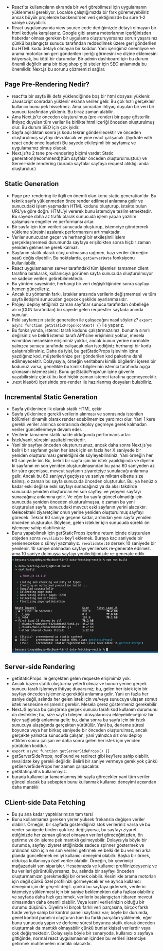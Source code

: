 - React'ta kullanıcıların ekranda bir veri görebilmesi için uygulamanın yüklenmesi gerekiyor. Localde çalıştığımızda bir fark göremeyebiliriz ancak büyük projelerde backend'den veri çektiğimizde bu süre 1-2 saniye uzayabilir.
- React uygulamasında view source code dediğimizde detaylı olmayan bir html koduyla karşılaşırız.
  Google gibi arama motorlarının içeriğinizden haberdar olması gereken bir uygulama oluşturuyorsanız sorun yaşarsınız çünkü başlangıçta sunucu tarafından reddedilmek üzere geri gönderilen bu HTML kodu detaylı olmayan bir koddur. Yani içeriğimiz önemliyse ve arama motorlarının geri gönderilen içeriği görmesini ve dizine eklemesini istiyorsak, bu kötü bir durumdur. Bir admin dashboard için bu durum önemli değildir ama bir blog shop gibi siteler için SEO anlamında bu önemlidir. Next.js bu sorunu çözmemizi sağlar.

## Page Pre-Rendering Nedir?

- react'ta bir sayfa ilk defa yüklendiğinde boş bir html dosyası yüklenir. Javascript sonradan yüklenir ekrana veriler gelir. Bu çok hızlı gerçekleir kullanıcı bunu pek hissetmez. Ama sonradan ihtiyaç duyulan bir veri bir sunucu tarafından yüklenir. Bu biraz zaman alabilir.
- Ama Next.js'te önceden oluşturulmuş (pre-render) bir page gösterilir. İhtiyaç duyulan tüm veriler ile birlikte html içeriği önceden oluşturulmuş olur. Bu durum SEO için çok iyidir.
- Sayfa açıldıktan sonra js kodu tekrar gönderilecektir ve önceden oluşturulmuş sayfayı devralacak ve yine react çalışacak. (hydrate with react code once loaded) Bu sayede etkileşimli bir sayfamız ve uygulamamız olmuş olacak.
- Next.js'te 2 tane pre-rendering biçimi vardır: Static generation(recommend)(tüm sayfalar önceden oluşturulmuştur.) ve Server-side rendering (burada sayfalar sayfaya request atıldığı anda oluşturulur.)

## Static Generation

- Page pre-rendering ile ilgili en önemli olan konu static generation'dır. Bu teknik sayfa yüklenmeden önce render edilmesi anlamına gelir ve sunucudaki işlem yapmadan HTML kodunu oluşturup, istekte bulun URL’ye göre doğru HTML’yi vererek bunu istemciye teslim etmektedir. Bu sayede daha az trafik olarak sunucuda işlem yapan yazılım çalışmasını engeller ve performansı artar.
- Bir sayfa için tüm verileri sunucuda oluşturup, istemciye göndererek yükleme süresini azalarak performansını artırmaktadır.
- Veriler sunucudan geçer ve herhangi bir etkileşimli işlem gerçekleşmemesi durumunda sayfaya erişildikten sonra hiçbir zaman yeniden gelmesine gerek kalmaz.
- Sayfanın statik olarak oluşturulmasına rağmen, bazı veriler (örneğin: saat) değiş diyebilir. Bu noktalarda, `getServerData` fonksiyonu kullanılabilir.
- React uygulamasının server tarafındaki tüm işlemleri tamamen client tarafına bırakarak, kullanıcıya görünen sayfa sunucuda oluşturulmuyor ve sadece verileri getirebilmektedir.
- Bu yöntem sayesinde, herhangi bir veri değişikliğinden sonra sayfayı hemen güncelleriz.
- Ancak bu yöntemin farkı, istekler arasında verilerin değişmemesi ve tüm sayfa iletişimi sunucudan geçecek şekilde ayarlanmasıdır.
- Projeyi deploy ettiğimiz zaman sayfalar sunucu tarafından önbelleğe alınır(CDN tarafından) bu sayede gelen requestler sayfada anında sunulur.
- Peki sayfamızın static generation ile çalışacağını nasıl söyleriz? `export async function getStaticProps(context) {}` ile yaparız.
- Bu fonksiyonda, istemci tarafı kodunu çalıştırmazsınız, bununla sınırlı değilsiniz ve belirli istemci tarafı API'sine erişiminiz yoktur, mesela wimndow nesnesine erişiminiz yoktur, ancak bunun yerine normalde yalnızca sunucu tarafında çalışacak olan istediğiniz herhangi bir kodu çalıştırabilirsiniz. Daha da iyisi, bu getStaticProps işlevinin içine yazdığınız kod, müşterilerinize geri gönderilen kod paketine dahil edilmeyecektir. Dolayısıyla, örneğin veritabanı kimlik bilgilerini içeren bir kodunuz varsa, genellikle bu kimlik bilgilerinin istemci tarafında açığa çıkmasını istemezsiniz. Bunu getStaticProps'un içine güvenle yazabilirsiniz çünkü bu kod hiçbir zaman istemci tarafına geçmeyecektir.
- .next klasörü içerisinde pre-render ile hazırlanmış dosyaları bulabiliriz.

## Incremental Static Generation

- Sayfa yüklenince ilk olarak statik HTML çekir
- Sayfa yüklenince gerekli verilerin alınması ve sonrasında istenilen bölümleri dinamik olarak render edebilmemize yardımcı olur. Yani 1 kere gerekli veriler alınınca sonrasında deploy geçmeye gerek kalmadan veriler güncellenmeye devam eder.
- Verilerin tamamen statik halde olduğunda performans artar.
- İstek/yanit süresini azaltabilmektedir.
- Yani bir sayfayı önceden oluşturursunuz, ancak daha sonra Next.js'ye belirli bir sayfanın gelen her istek için en fazla her X saniyede bir yeniden oluşturulması gerektiğini de söyleyebilirsiniz. Yani örneğin her 60 saniyede bir. Bu, belirli bir sayfa için bir istek yapıldığında ve diyelim ki sayfanın en son yeniden oluşturulmasından bu yana 60 saniyeden az bir süre geçmişse, mevcut sayfanın ziyaretçiye sunulacağı anlamına gelir. Ancak bu 60 saniyeyi geçtiyse ve saniye miktarı elbette size kalmış, o zaman bu sayfa sunucuda önceden oluşturulur. Bu, ya henüz o kadar eski değilse eski sayfayı sunacağınız ya da aksi takdirde sunucuda yeniden oluşturulan en son sayfayı ve yepyeni sayfayı sunacağınız anlamına gelir. Ve eğer bu sayfa güncel olmadığı için sunucuda yeniden önceden oluşturulmuşsa, o zaman bu yeni oluşturulan sayfa, sunucudaki mevcut eski sayfanın yerini alacaktır. Gelecekteki ziyaretçiler onun yerine yeniden oluşturulmuş sayfayı görecek. Tekrar 60 saniye geçene kadar, ardından yeni sayfa yeniden önceden oluşturulur. Böylece, gelen istekler için sunucuda sürekli ön işlemeye sahip olabilirsiniz.
- Bunu yapabilmek için getStaticProps içerine return içinde oluşturulan objeden sonra `revalidate` key'i eklemek. Buraya kaç saniyede bir yenienecekse o süreyi yazmalıyız. `revalidate:10` dersek 10 saniyede bir yenilenir. 10 saniye dolmadan sayfayı yenliersek re-generate edilmez. ama 10 saniye dolmuşsa sayfayı yenilediğimizde re-generate edilir.
  ![isr](https://raw.githubusercontent.com/rbeyzas/data-fetching-nextjs/main/isr.png)

## Server-side Rendering

- getStaticProps ile gerçekten gelen requeste erişimimiz yok.
- Ancak bazen statik oluşturma yeterli olmaz ve bunun yerine gerçek sunucu tarafı işlemeye ihtiyaç duyarsınız; bu, gelen her istek için bir sayfayı önceden işlemeniz gerektiği anlamına gelir. Yani en fazla her saniye değil, aslında her gelen istek için ve/veya sunucuya ulaşan somut istek nesnesine erişmeniz gerekir. Mesela çerez göstermeniz gerekebilir.
- NextJS ayrıca bu çalıştırma gerçek sunucu tarafı kod kullanım durumunu da destekler; bu, size sayfa bileşeni dosyalarınıza ekleyebileceğiniz bir işlev sağladığı anlamına gelir; bu, daha sonra bu sayfa için bir istek sunucuya ulaştığında gerçekten yürütülür. Yani bu, derleme süresi boyunca veya her birkaç saniyede bir önceden oluşturulmaz, ancak gerçekte yalnızca sunucuda çalışan, yani yalnızca siz onu deploy ettikten sonra çalışan ve daha sonra gelen her istek için yeniden yürütülen koddur.
- `export async function getServerSideProps() {}`
- getServerSideProps; notFound ve redirect gibi key'lere sahip olabilir. revalidate key gerekli değildir. Belirli bir saniye vermeye gerek yok çünkü getServerSideProps her zaman çalışacaktır.
- getStaticpaths kullanmayız.
- burada kullanıcılar tamamlanmış bir sayfa görecekler yani tüm veriler güncel olacak bu sebepten bunu kullanmak kullanıcı deneyimi açısından daha mantıklı

## CLient-side Data Fetching

- Bu şu ana kadar yaptıklarımızın tam tersi
- Bunu kullanmamız gereken yerler yüksek frekansla değişen veriler olabilir. Örneğin, bir sayfada gösterdiğiniz stok verileriniz varsa ve bu veriler saniyede birden çok kez değişiyorsa, bu sayfayı ziyaret ettiğinizde her zaman güncel olmayan verileri göreceğinizden, ön getirme ve ön işleme pek mantıklı gelmeyebilir. Dolayısıyla böyle bir durumda, sayfayı ziyaret ettiğinizde sadece spinner göstermek ve ardından sizin için en son verileri getirmek ve belki de bu verileri arka planda güncellemek en iyi kullanıcı deneyimi olabilir. Başka bir örnek, oldukça kullanıcıya özel veriler olabilir. Örneğin, bir çevrimiçi mağazadaki son siparişler. Hesabınızda ve kullanıcı profilinizdeyseniz ve bu verileri görüntülüyorsanız, bu, aslında bir sayfayı önceden oluşturmamızın gerekmediği bir örnek olabilir. Kesinlikle arama motorları için değil çünkü özel profilinizi görmeyecekler ve ayrıca kullanıcı deneyimi için de geçerli değil. çünkü bu sayfaya gidersek, verilerin istemciye yüklenmesi için bir saniye beklemekten daha fazlası olabiliriz ve sayfada daha hızlı gezinmek, verilerin başlangıçtan itibaren mevcut olmasından daha önemli olabilir. Veya kısmi verilerinizin olduğu bir durumu düşünün. Diyelim ki birçok farklı veri parçasına, birçok farklı türde veriye sahip bir kontrol paneli sayfanız var; böyle bir durumda, genel kontrol panelini oluşturan tüm bu farklı parçaları yüklemek, eğer bunu sunucuda yapın ve derleme süresi boyunca statik olarak önceden oluşturmak da mantıklı olmayabilir çünkü bunlar kişisel verilerdir veya çok değişmektedir. Dolayısıyla böyle bir senaryoda, kullanıcı o sayfaya gittiğinde, normal react uygulamasının içinden bu verileri istemciye getirmek muhtemelen mantıklı olacaktır.
